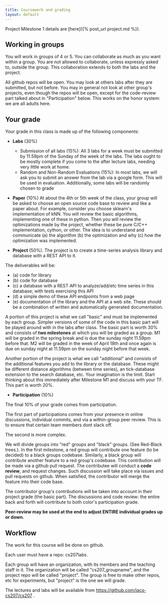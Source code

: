 ```yaml
---
title: Coursework and grading
layout: default
---
```


Project Milestone 1 details are [here]({% post_url project.md %}).

## Working in groups

You will work in groups of 4 or 5. You can collaborate as much as you want within a group. You are not allowed to collaborate, unless expressly asked to, outside the group. This collaboration extends to both the labs and the project.

All github repos will be open. You may look at others labs after they are submitted, but not before. You may in general not look at other group's projects, even though the repos will be open, except for the code-review part talked about in "Participation" below. This works on the honor system: we are all adults here.

## Your grade

Your grade in this class is made up of the following components:

- **Labs** (30%)
    - Submission of all labs (15%): All 3 labs for a week must be submitted by 11.59pm of the Sunday of the week of the labs. The labs ought to be mostly complete if you come to the after lecture labs, needing very little work at home.
    - Random and Non-Random Evaluations (15%): In most labs, we will ask you to submit an answer from the lab via a google form. This will be used in evaluation. Additionally, some labs will be randomly chosen to grade

 - **Paper** (10%) At about the 4th or 5th week of the class, your group will be asked to choose an open source code base to review and like a paper about. For example, consider you choose sklearn's implementation of kNN. You will review the basic algorithms, implementing one of these in python. Then you will review the optimizations made by the project, whether these be pure C/C++ implementation, cython, or other. The idea is to understand and communicate (a) the algorithm (b) the optimization and why (c) how the optimization was implemented.

- **Project** (50%). The project is to create a time-series analysis library and database with a REST API to it.

The deliverables will be:

- (a) code for library
- (b) code for database
- (c) a database with a REST API to analyze/add/etc time series in this database; with tests exercising this API
- (d) a simple demo of these API endpoints from a web page
- (e) documentation of the library and the API at a web site. These should be a combination of written and automatically generated documentation.

A portion of this project is what we call "basic" and must be implemented by each group. Simpler versions of some of the code in this basic part will be played around with in the labs after class. The basic part is worth 30% and consists of **two milestones** at which you will be graded as a group. M1 will be graded in the spring break and is due the sunday night 11.59pm before that. M2 will be graded in the week of April 18th and once again is due on sunday night at 11.59pm on the sunday night before that week.

Another portion of the project is what we call "additional" and consists of the additional features you add to the library or the database. These might be different distance algorithms (between time series), an tick-database extension to the search database, etc. Your imagination is the limit. Start thinking about this immediately after Milestone M1 and discuss with your TF. This part is worth 20%.

- **Participation** (10%)

 The final 10% of your grade comes from participation.

The first part of participations comes from your presence in online discussions, individual commits, and via a within-group peer review. This is to ensure that certain team members dont slack off.

The second is more complex.

 We will divide groups into "red" groups and "black" groups. (See Red-Black trees.). In the first milestone, a red group will contribute one feature (to be decided) to a black groups codebase. Similarly, a black group will contribute another feature to a red group's codebase. This contribution will be made via a github pull request. The contributee will conduct a **code review**, and request changes. Such discussion will take place via issues and pull requests on github. When satisfied, the contributor will merge the feature into their code base.

 The contributor group's contributions will be taken into account in their project grade (the basic part). The discussions and code review: the entire back and forth will contribute to both color's participation grade.


**Peer-review may be used at the end to adjust ENTIRE individual grades up or down.**

## Workflow

The work for this course will be done on github.

Each user must have a repo: cs207labs.

Each group will have an organization, with its members and the teaching staff in it. The organization will be called "cs207_groupname", and the project repo will be called "project". The group is free to make other repos, etc for experiments, but "project" is the one we will grade.

The lectures and labs will be available from https://github.com/iacs-cs207/cs207 .
